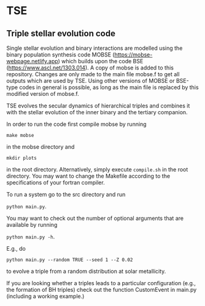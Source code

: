 # TSE

## Triple stellar evolution code

Single stellar evolution and binary interactions are modelled using the binary population synthesis code MOBSE (https://mobse-webpage.netlify.app) which builds upon the code BSE (https://www.ascl.net/1303.014). A copy of mobse is added to this repository. Changes are only made to the main file mobse.f to get all outputs which are used by TSE. Using other versions of MOBSE or BSE-type codes in general is possible, as long as the main file is replaced by this modified version of mobse.f.

TSE evolves the secular dynamics of hierarchical triples and combines it with the stellar evolution of the inner binary and the tertiary companion.

In order to run the code first compile mobse by running 

`make mobse`

in the mobse directory and

`mkdir plots`

in the root directory. Alternatively, simply execute `compile.sh` in the root directory. You may want to change the Makefile according to the specifications of your fortran compiler.

To run a system go to the src directory and run

`python main.py`.

You may want to check out the number of optional arguments that are available by running

`python main.py -h`.

E.g., do 

`python main.py --random TRUE --seed 1 --Z 0.02`

to evolve a triple from a random distribution at solar metallicity.

If you are looking whether a triples leads to a particular configuration (e.g., the formation of BH triples) check out the function CustomEvent in main.py (including a working example.)